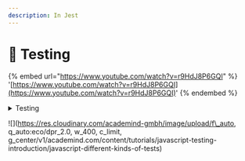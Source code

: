 ```yaml
---
description: In Jest
---
```


# 🧪 Testing

{% embed url="https://www.youtube.com/watch?v=r9HdJ8P6GQI" %}
'[https://www.youtube.com/watch?v=r9HdJ8P6GQI](https://www.youtube.com/watch?v=r9HdJ8P6GQI)'
{% endembed %}

<details>

<summary>Testing</summary>

So to sum it up, "testing" here really just means: Writing automated tests (i.e. code that runs your code) and defining expectations these tests/ code executions should meet.

Now that it's clear WHAT testing is, let's focus on the WHY.

Why would it be a good idea to write automated tests?

The answer is trivial: It speeds up development because you don't have to test everything manually after every change.

Additionally, it's less error-prone. When testing code manually, it's easy to overlook a certain scenario and therefore to overlook a bug.

Of course you can also write bad automated tests, you can forget an important scenario there, too. But over the lifespan of your project development, you'll very likely encounter issues and add respective tests.

Additionally, if you write tests, you're forced to think about your app and potential issues harder. You have to come up with clever tests that will fail if something important changes.

You are also forced to write cleaner, more modular code because the more spaghetti your code becomes, the harder it will be to test.

Less work, cleaner code, more thinking about your code - doesn't sound too bad, right?

When talking about "tests" or "automated tests" (I'll use these terms interchangeably), we can differentiate between three kind of tests:

* **Unit tests** that test one isolated unit/ piece of code (e.g. a function)
* **Integration tests** which test the combination of features (e.g. a function calling another function)
* **End-to-End (e2e) or UI tests** which test a full interaction path in your app (e.g. the signup process)

These kind of tests have a different level of complexity to write them and a different frequency with which you'll write them.

\# Unit tests Unit tests are the easiest tests to write because you have some input and can expect some result. There are no dependencies, no complex interactions.

Here's an example:

Consider this function which we use in our app - it'll take `name` and `age` as an input and return some text that contains these two parameters.

```
const generateText = (name, age) => {
  return `${name} (${age} years old)`
}
```

Here's a fitting unit test:

```
test('should output name and age', () => {
  const text = generateText('Max', 29)
  expect(text).toBe('Max (29 years old)')
})
```

This test will check whether the `generateText` function does return the expected text.

If we now change the `generateText` function, let's say like this:

```
const generateText = (name, age) => {
  return `${age} (${age} years old)`
}
```

Then our test will fail. Because this function would return `'29 (29 years old)'` instead of `'Max (29 years old)'` .

I'll come back to where the `test` and `expect` functions are coming from!

For that reason, you should split your app into a lot of small modules which you can test individually. This will lead to cleaner code as a nice side-effect.

For the same reason, you'll also write a lot of unit tests in a project. It'll be your most common form of tests. If you test all the individual units of your app, chances are high that the app as a whole will also work.

Integration tests are a bit more complex than unit tests because you now have to deal with some dependencies (e.g. another function that gets called). These dependencies of course also have an impact on the result of your test, hence it's important to write "good" tests which allow you to understand what kind of effect leads to which result.

It's also important to unit-test the dependencies of your integration test as this will help you narrow down issues.

You could also think that integration tests are redundant if you got unit tests for everything.

But that's not the case. Here's an example (which you also see in the above video):

```
exports.checkAndGenerate = (name, age) => {
  if (!validateInput(name, true, false) || !validateInput(age, false, true)) {
    return false
  }
  return generateText(name, age)
}
```

Here's a fitting integration test:

```
test('should generate a valid text output', () => {
  const text = checkAndGenerate('Max', 29)
  expect(text).toBe('Max (29 years old)')
})
```

There's no special syntax as you can see. It's a normal test. We just call it integration test because it tests something which does have dependencies.

The `checkAndGenerate` function returns the result of `generateText` in the end but before it does so, it also validates the input. It does all that by calling other functions - hence we got a dependency here.

On first look, you could think that this will only fail when either `validateInput` or `generateText` have a problem - which would of course be issues that should be detected by a unit test. So why should we test the `checkAndGenerate` function?

Well, here's the answer. Consider this change to the `checkAndGenerate` function:

```
exports.checkAndGenerate = (name, age) => {
  if (validateInput(name, true, false) || !validateInput(age, false, true)) {
    return false
  }
  return generateText(name, age)
}
```

What changed? I removed the `!` in front of the first `validateInput` call.

That will now break the logic of this function since we now handle the result of `validateInput` incorrectly. So neither `validateInput` nor `generateText` are broken and still `checkAndGenerate` would yield an invalid result.

That's why you need integration tests!

These kinds of tests simulate a certain user interaction flow with your app. This involves clicking, entering text etc.

And since it involves this, we need a browser. Actually all tests run in the browser but they'll not load up your app. They just need a browser JavaScript environment (i.e. essentially an empty browser window that's loaded up behind the scenes).

For end-to-end/ UI testing, we need a browser that loads our app though. And we need to be able to control that browser via code (so that we can program certain user interactions and simulate them).

There are tools for that and I'll dive into them in the next section.

First of all, let me show you what a test would look like:

```
test('should create an element with text and correct class', async () => {
  const browser = await puppeteer.launch({
    headless: true,
  })
  const page = await browser.newPage()
  await page.goto('localhost:3000/your-page')
  await page.click('input#name')
  await page.type('input#name', 'Anna')
  await page.click('input#age')
  await page.type('input#age', '28')
  await page.click('#btnAddUser')
  const finalText = await page.$eval('.user-item', el => el.textContent)
  expect(finalText).toBe('Anna (28 years old)')
}, 10000)
```

You can see that we simply tell the browser what to do. And at the end, we can get access to the DOM elements and validate their state, values, CSS classes - whatever we want to do.

To run all the test code you saw above, we need certain tools.

Because the test code is **not** part of your app code!

We only write it to execute it during development, it will not be shipped together with your app code. It will never run in the browser of your application users. That's really important to understand!

Instead, we need some tools that allow us to execute our tests locally, define our expectations (and check them) and control the browser for e2e testing.

In short, we need three kinds of tools:

* A test runner that executes your tests (`test()`) and summarizes the results
* An assertion library (`expect()`) that allows you to define your expectations (and check them)
* An e2e testing tool, often you use a (headless) browser for this

The test runner executes your tests and summarizes the results in the terminal. [Mocha](https://mochajs.org) is very popular but [Jest](https://jestjs.io) really is the new star in the JavaScript testing scene.

The code above and the project shown in the video also use Jest. It's easy to use, well-documented and very powerful.

You can install Jest into your project (assuming you're using [npm](https://npmjs.com) for managing it) by running:

```
npm install --save-dev jest
```

You also need to be able to define your `expect` ations and check them. Assertion libraries like [Chai](https://www.chaijs.com) help you with that.

But here, we also can use Jest! And that's the cool thing about it. Besides being powerful and all that, it's also not just a test runner but test runner + assertion library combined. Another reason for its popularity.

For e2e-testing, [Selenium](https://www.seleniumhq.org) is pretty popular but [Puppeteer](https://pptr.dev) is even more popular.

Puppeteer is a headless version of the Google Chrome browser. And it's even developed by the Google Chrome team. It's meant to be used as a headless version of Chrome (though you can even run it with an UI attached) and it's great for automated testing.

Puppeteer - which I use in this article + video - can be installed with this command:

```
npm install --save-dev puppeteer
```

With the "WHAT", "WHY", tooling and kinds of tests explained - it's time to write tests, right?

You saw snippets above and you can see the full project in the video that you find at the top of the page.

Tests are really all about defining code that should be executed by the test runner and checked via the assertion library.

With Jest, you can define a new test with the `test` function. It's globally available when running Jest. Jest will automatically execute files that end with `.spec.js` or `.test.js` hence you should place your tests in there.

Example:

```
// inside util.test.js - which should test functions defined in util.js
const { generateText } = require('./util')

test('should output name and age', () => {
  const text = generateText('Max', 29)
  expect(text).toBe('Max (29 years old)')
})
```

Here, we first of all import the functions we want to test. Jest supports these Node-style imports, it does **not** support ES module imports by default.

Thereafter, a test is defined via the `test` function.

As you can see, two arguments are passed to `test` . A description of the test which will show up in the test summary once you execute your tests. And an anonymous function that contains your test logic.

Inside the test logic/ code, you find the `expect` function.

This function is provided by the assertion library - Jest in our case.

The "expectable" object which you get then has a bunch of built-in methods that allow you to compare the result/ value you're checking with a result/ value you would have expected.

`toBe(5)` would check if a value is equal to `5` for example. But you can also check other things like:

* `toBeCalled` => Was a function executed during the test?
* `not.toBe(5)` => Is the value **not** 5?
* And much more, all to be found [here](https://jestjs.io/docs/en/expect).

You can then execute your tests by running Jest, e.g. by adding a script to your `package.json` file:

```
"scripts": {
  "test": "jest"
},
```

After that, just run `npm test` to run all your tests and get the result in the same terminal.

It's also possible to run tests in watch mode so that they automatically re-run whenever you change something:

```
"scripts": {
  "test": "jest --watch"
},
```

The test runner will gather errors/ unexpected values and mark the test as failed as soon as at least one expectation in a test (you can have multiple ones) fails.

As you saw earlier in the article, there also is no syntactical difference between unit tests and integration tests.

For e2e-tests, the general approach of using `test` and `expect` also doesn't change. But we have some additional code in our tests since we use external tools (like Puppeteer) to control the browser:

```
const puppeteer = require('puppeteer')

test('should create an element with text and correct class', async () => {
  const browser = await puppeteer.launch({
    headless: true,
  })
  const page = await browser.newPage()
  await page.goto('localhost:4000/your-page')
  await page.click('input#name')
  await page.type('input#name', 'Anna')
  await page.click('input#age')
  await page.type('input#age', '28')
  await page.click('#btnAddUser')
  const finalText = await page.$eval('.user-item', el => el.textContent)
  expect(finalText).toBe('Anna (28 years old)')
}, 10000)
```

We launch a browser (that can be controlled via the test) with `puppeteer.launch` . This browser object can then be used to create new pages ( `newPage()` ), navigate to different URLs ( `goto()` ) and interact with the page (e.g. `click()` ).

Since all that code interacts with a real browser, we can then also use some built-in methods (e.g. `$eval` ) to evaluate DOM elements. In the example, we extract the `textContent` of a created element. At the end, `expect` is used again to check whether the created element has a valid text or not.

Now that you know what testing is about, how it works, which tools you need and how to write tests, it's time to dive in deeper.

There are more complex testing scenarios (e.g. async code, Http requests) that you'll be facing in your projects.

The [official docs](https://jestjs.io/docs/en/getting-started) and future content here on Academind should be helpful for mastering testing though.

</details>

![](https://res.cloudinary.com/academind-gmbh/image/upload/f\_auto, q\_auto:eco/dpr\_2.0, w\_400, c\_limit, g\_center/v1/academind.com/content/tutorials/javascript-testing-introduction/javascript-different-kinds-of-tests)

